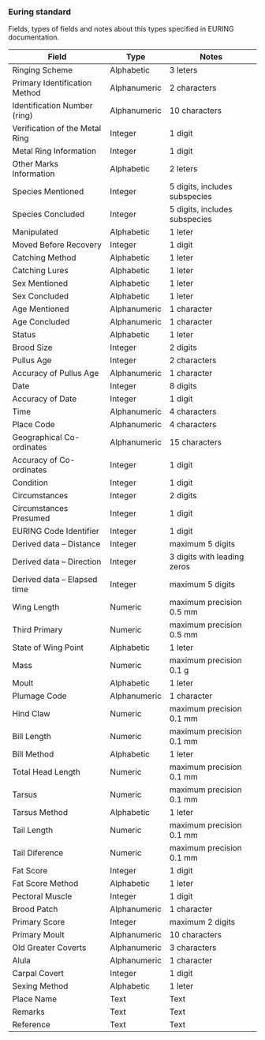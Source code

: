 ### Euring standard

Fields, types of fields and notes about this types specified in EURING documentation.

| Field                          | Type         | Notes                         |
| ------------------------------ | ------------ | ----------------------------- |
| Ringing Scheme                 | Alphabetic   | 3 leters                      |
| Primary Identification Method  | Alphanumeric | 2 characters                  |
| Identification Number (ring)   | Alphanumeric | 10 characters                 |
| Verification of the Metal Ring | Integer      | 1 digit                       |
| Metal Ring Information         | Integer      | 1 digit                       |
| Other Marks Information        | Alphabetic   | 2 leters                      |
| Species Mentioned              | Integer      | 5 digits, includes subspecies |
| Species Concluded              | Integer      | 5 digits, includes subspecies |
| Manipulated                    | Alphabetic   | 1 leter                       |
| Moved Before Recovery          | Integer      | 1 digit                       |
| Catching Method                | Alphabetic   | 1 leter                       |
| Catching Lures                 | Alphabetic   | 1 leter                       |
| Sex Mentioned                  | Alphabetic   | 1 leter                       |
| Sex Concluded                  | Alphabetic   | 1 leter                       |
| Age Mentioned                  | Alphanumeric | 1 character                   |
| Age Concluded                  | Alphanumeric | 1 character                   |
| Status                         | Alphabetic   | 1 leter                       |
| Brood Size                     | Integer      | 2 digits                      |
| Pullus Age                     | Integer      | 2 characters                  |
| Accuracy of Pullus Age         | Alphanumeric | 1 character                   |
| Date                           | Integer      | 8 digits                      |
| Accuracy of Date               | Integer      | 1 digit                       |
| Time                           | Alphanumeric | 4 characters                  |
| Place Code                     | Alphanumeric | 4 characters                  |
| Geographical Co-ordinates      | Alphanumeric | 15 characters                 |
| Accuracy of Co-ordinates       | Integer      | 1 digit                       |
| Condition                      | Integer      | 1 digit                       |
| Circumstances                  | Integer      | 2 digits                      |
| Circumstances Presumed         | Integer      | 1 digit                       |
| EURING Code Identifier         | Integer      | 1 digit                       |
| Derived data – Distance        | Integer      | maximum 5 digits              |
| Derived data – Direction       | Integer      | 3 digits with leading zeros   |
| Derived data – Elapsed time    | Integer      | maximum 5 digits              |
| Wing Length                    | Numeric      | maximum precision 0.5 mm      |
| Third Primary                  | Numeric      | maximum precision 0.5 mm      |
| State of Wing Point            | Alphabetic   | 1 leter                       |
| Mass                           | Numeric      | maximum precision 0.1 g       |
| Moult                          | Alphabetic   | 1 leter                       |
| Plumage Code                   | Alphanumeric | 1 character                   |
| Hind Claw                      | Numeric      | maximum precision 0.1 mm      |
| Bill Length                    | Numeric      | maximum precision 0.1 mm      |
| Bill Method                    | Alphabetic   | 1 leter                       |
| Total Head Length              | Numeric      | maximum precision 0.1 mm      |
| Tarsus                         | Numeric      | maximum precision 0.1 mm      |
| Tarsus Method                  | Alphabetic   | 1 leter                       |
| Tail Length                    | Numeric      | maximum precision 0.1 mm      |
| Tail Diference                 | Numeric      | maximum precision 0.1 mm      |
| Fat Score                      | Integer      | 1 digit                       |
| Fat Score Method               | Alphabetic   | 1 leter                       |
| Pectoral Muscle                | Integer      | 1 digit                       |
| Brood Patch                    | Alphanumeric | 1 character                   |
| Primary Score                  | Integer      | maximum 2 digits              |
| Primary Moult                  | Alphanumeric | 10 characters                 |
| Old Greater Coverts            | Alphanumeric | 3 characters                  |
| Alula                          | Alphanumeric | 1 character                   |
| Carpal Covert                  | Integer      | 1 digit                       |
| Sexing Method                  | Alphabetic   | 1 leter                       |
| Place Name                     | Text         | Text                          |
| Remarks                        | Text         | Text                          |
| Reference                      | Text         | Text                          |
